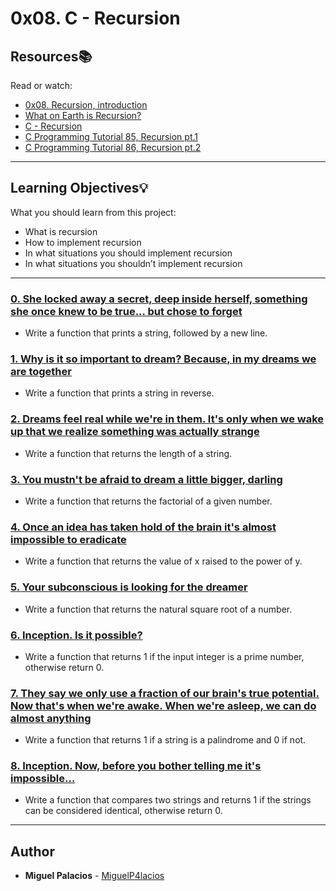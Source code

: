 # 0x08. C - Recursion

## Resources:books:
Read or watch:
* [0x08. Recursion, introduction](https://intranet.hbtn.io/rltoken/g3Ad0OyVWFDcLFUsTHREmw)
* [What on Earth is Recursion?](https://intranet.hbtn.io/rltoken/2EGCEPVnMI-2DHexDv_eog)
* [C - Recursion](https://intranet.hbtn.io/rltoken/hVLQFbmh7l9Fb6TKZpPHUg)
* [C Programming Tutorial 85, Recursion pt.1](https://intranet.hbtn.io/rltoken/MvRHIlpXvInQh0e6yegKkg)
* [C Programming Tutorial 86, Recursion pt.2](https://intranet.hbtn.io/rltoken/CYd7QYGpVE_TmfjRJwZOwg)

---
## Learning Objectives:bulb:
What you should learn from this project:

* What is recursion
* How to implement recursion
* In what situations you should implement recursion
* In what situations you shouldn’t implement recursion

---

### [0. She locked away a secret, deep inside herself, something she once knew to be true... but chose to forget](./0-puts_recursion.c)
* Write a function that prints a string, followed by a new line.


### [1. Why is it so important to dream? Because, in my dreams we are together](./1-print_rev_recursion.c)
* Write a function that prints a string in reverse.


### [2. Dreams feel real while we're in them. It's only when we wake up that we realize something was actually strange](./2-strlen_recursion.c)
* Write a function that returns the length of a string.


### [3. You mustn't be afraid to dream a little bigger, darling](./3-factorial.c)
* Write a function that returns the factorial of a given number.


### [4. Once an idea has taken hold of the brain it's almost impossible to eradicate](./4-pow_recursion.c)
* Write a function that returns the value of x raised to the power of y.


### [5. Your subconscious is looking for the dreamer](./5-sqrt_recursion.c)
* Write a function that returns the natural square root of a number.


### [6. Inception. Is it possible?](./6-is_prime_number.c)
* Write a function that returns 1 if the input integer is a prime number, otherwise return 0.


### [7. They say we only use a fraction of our brain's true potential. Now that's when we're awake. When we're asleep, we can do almost anything](./7-is_palindrome.c)
* Write a function that returns 1 if a string is a palindrome and 0 if not.


### [8. Inception. Now, before you bother telling me it's impossible...](./100-wildcmp.c)
* Write a function that compares two strings and returns 1 if the strings can be considered identical, otherwise return 0.

---

## Author
* **Miguel Palacios** - [MiguelP4lacios](https://github.com/MiguelP4lacios)